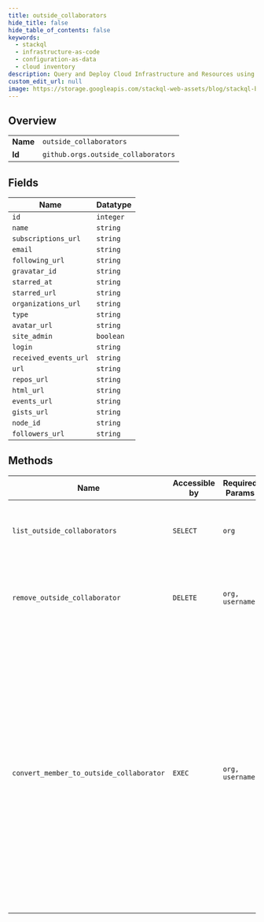 ```yaml
---
title: outside_collaborators
hide_title: false
hide_table_of_contents: false
keywords:
  - stackql
  - infrastructure-as-code
  - configuration-as-data
  - cloud inventory
description: Query and Deploy Cloud Infrastructure and Resources using SQL
custom_edit_url: null
image: https://storage.googleapis.com/stackql-web-assets/blog/stackql-blog-post-featured-image.png
---
```

  
    

## Overview
<table><tbody>
<tr><td><b>Name</b></td><td><code>outside_collaborators</code></td></tr>
<tr><td><b>Id</b></td><td><code>github.orgs.outside_collaborators</code></td></tr>
</tbody></table>

## Fields
| Name | Datatype |
| ---- | -------- |
| `id` | `integer` |
| `name` | `string` |
| `subscriptions_url` | `string` |
| `email` | `string` |
| `following_url` | `string` |
| `gravatar_id` | `string` |
| `starred_at` | `string` |
| `starred_url` | `string` |
| `organizations_url` | `string` |
| `type` | `string` |
| `avatar_url` | `string` |
| `site_admin` | `boolean` |
| `login` | `string` |
| `received_events_url` | `string` |
| `url` | `string` |
| `repos_url` | `string` |
| `html_url` | `string` |
| `events_url` | `string` |
| `gists_url` | `string` |
| `node_id` | `string` |
| `followers_url` | `string` |
## Methods
| Name | Accessible by | Required Params | Description |
| ---- | ------------- | --------------- | ----------- |
| `list_outside_collaborators` | `SELECT` | `org` | List all users who are outside collaborators of an organization. |
| `remove_outside_collaborator` | `DELETE` | `org, username` | Removing a user from this list will remove them from all the organization's repositories. |
| `convert_member_to_outside_collaborator` | `EXEC` | `org, username` | When an organization member is converted to an outside collaborator, they'll only have access to the repositories that their current team membership allows. The user will no longer be a member of the organization. For more information, see "[Converting an organization member to an outside collaborator](https://docs.github.com/articles/converting-an-organization-member-to-an-outside-collaborator/)". |

